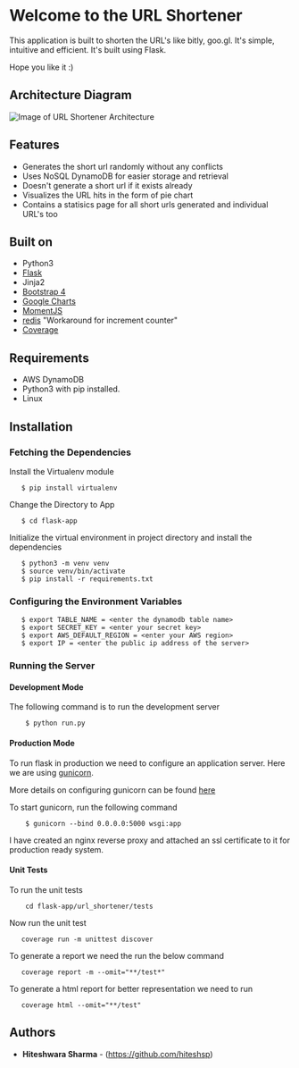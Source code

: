 # Welcome to the URL Shortener

This application is built to shorten the URL's like bitly, goo.gl. It's simple, intuitive and efficient. It's built using Flask.

Hope you like it :)

## Architecture Diagram

![Image of URL Shortener Architecture](https://github.com/hiteshsp/flask-api-modular/blob/master/architecture-diagram.png)

## Features

* Generates the short url randomly without any conflicts
* Uses NoSQL DynamoDB for easier storage and retrieval
* Doesn't generate a short url if it exists already
* Visualizes the URL hits in the form of pie chart
* Contains a statisics page for all short urls generated and individual URL's too

## Built on
* Python3
* [Flask](https://flask.palletsprojects.com)
* Jinja2
* [Bootstrap 4](getbootstrap.com/)
* [Google Charts](https://developers.google.com/chart)
* [MomentJS](https://momentjs.com/)
* [redis](https://redis.io) "Workaround for increment counter"
* [Coverage](https://coverage.readthedocs.io/en/coverage-5.0.3/)

## Requirements

* AWS DynamoDB
* Python3 with pip installed.
* Linux


## Installation

### Fetching the Dependencies

Install the Virtualenv module
``` 
   $ pip install virtualenv
```
Change the Directory to App
```
   $ cd flask-app
```
Initialize the virtual environment in project directory and install the dependencies
```
   $ python3 -m venv venv
   $ source venv/bin/activate
   $ pip install -r requirements.txt    
```

### Configuring the Environment Variables
```
   $ export TABLE_NAME = <enter the dynamodb table name>
   $ export SECRET_KEY = <enter your secret key>
   $ export AWS_DEFAULT_REGION = <enter your AWS region>
   $ export IP = <enter the public ip address of the server>
```

### Running the Server

#### Development Mode

The following command is to run the development server
```
    $ python run.py
```
#### Production Mode

To run flask in production we need to configure an application server. Here we are using [gunicorn](https://gunicorn.org/).

More details on configuring gunicorn can be found [here](https://www.digitalocean.com/community/tutorials/how-to-serve-flask-applications-with-gunicorn-and-nginx-on-ubuntu-18-04)


To start gunicorn, run the following command

```
    $ gunicorn --bind 0.0.0.0:5000 wsgi:app
```

I have created an nginx reverse proxy and attached an ssl certificate to it for production ready system.

#### Unit Tests
To run the unit tests

```
    cd flask-app/url_shortener/tests
```
Now run the unit test

```
   coverage run -m unittest discover
```

To generate a report we need the run the below command

```
   coverage report -m --omit="**/test*"
```
To generate a html report for better representation we need to run 
```
   coverage html --omit="**/test"
```

## Authors

* **Hiteshwara Sharma** - (https://github.com/hiteshsp)
